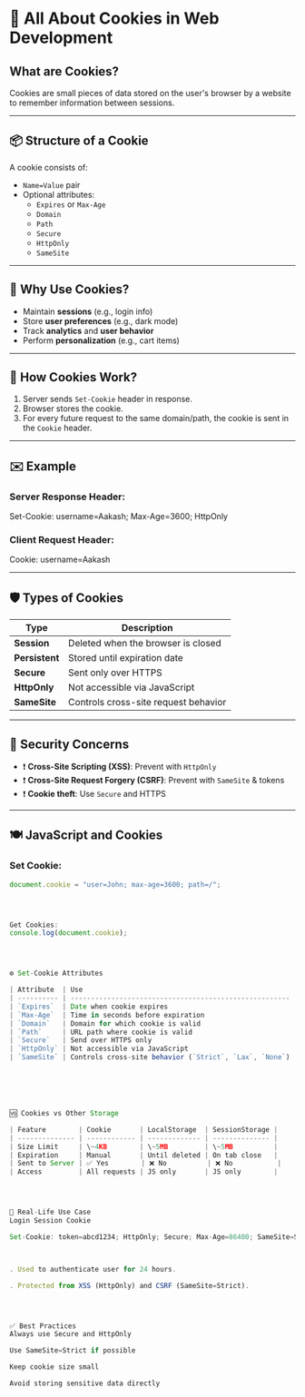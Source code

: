 # 🍪 All About Cookies in Web Development

## What are Cookies?

Cookies are small pieces of data stored on the user's browser by a website to remember information between sessions.

---

## 📦 Structure of a Cookie

A cookie consists of:

- `Name=Value` pair
- Optional attributes:
  - `Expires` or `Max-Age`
  - `Domain`
  - `Path`
  - `Secure`
  - `HttpOnly`
  - `SameSite`

---

## 📌 Why Use Cookies?

- Maintain **sessions** (e.g., login info)
- Store **user preferences** (e.g., dark mode)
- Track **analytics** and **user behavior**
- Perform **personalization** (e.g., cart items)

---

## 🧠 How Cookies Work?

1. Server sends `Set-Cookie` header in response.
2. Browser stores the cookie.
3. For every future request to the same domain/path, the cookie is sent in the `Cookie` header.

---

## ✉️ Example

### Server Response Header:

Set-Cookie: username=Aakash; Max-Age=3600; HttpOnly

### Client Request Header:

Cookie: username=Aakash

---

## 🛡️ Types of Cookies

| Type           | Description                          |
| -------------- | ------------------------------------ |
| **Session**    | Deleted when the browser is closed   |
| **Persistent** | Stored until expiration date         |
| **Secure**     | Sent only over HTTPS                 |
| **HttpOnly**   | Not accessible via JavaScript        |
| **SameSite**   | Controls cross-site request behavior |

---

## 🔐 Security Concerns

- ❗ **Cross-Site Scripting (XSS)**: Prevent with `HttpOnly`
- ❗ **Cross-Site Request Forgery (CSRF)**: Prevent with `SameSite` & tokens
- ❗ **Cookie theft**: Use `Secure` and HTTPS

---

## 🍽️ JavaScript and Cookies

### Set Cookie:

```js
document.cookie = "user=John; max-age=3600; path=/";




Get Cookies:
console.log(document.cookie);




⚙️ Set-Cookie Attributes

| Attribute  | Use                                                    |
| ---------- | ------------------------------------------------------ |
| `Expires`  | Date when cookie expires                               |
| `Max-Age`  | Time in seconds before expiration                      |
| `Domain`   | Domain for which cookie is valid                       |
| `Path`     | URL path where cookie is valid                         |
| `Secure`   | Send over HTTPS only                                   |
| `HttpOnly` | Not accessible via JavaScript                          |
| `SameSite` | Controls cross-site behavior (`Strict`, `Lax`, `None`) |






🆚 Cookies vs Other Storage

| Feature        | Cookie       | LocalStorage  | SessionStorage |
| -------------- | ------------ | ------------- | -------------- |
| Size Limit     | \~4KB        | \~5MB         | \~5MB          |
| Expiration     | Manual       | Until deleted | On tab close   |
| Sent to Server | ✅ Yes        | ❌ No          | ❌ No           |
| Access         | All requests | JS only       | JS only        |




🧾 Real-Life Use Case
Login Session Cookie

Set-Cookie: token=abcd1234; HttpOnly; Secure; Max-Age=86400; SameSite=Strict



. Used to authenticate user for 24 hours.

. Protected from XSS (HttpOnly) and CSRF (SameSite=Strict).




✅ Best Practices
Always use Secure and HttpOnly

Use SameSite=Strict if possible

Keep cookie size small

Avoid storing sensitive data directly
```
